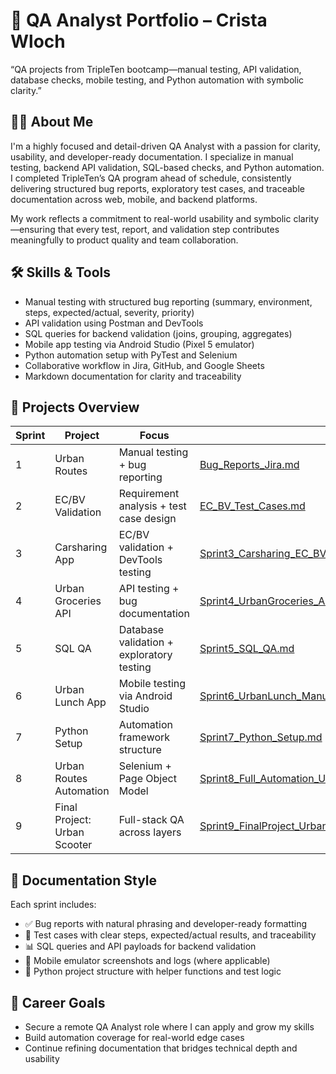 # 🧪 QA Analyst Portfolio – Crista Wloch

“QA projects from TripleTen bootcamp—manual testing, API validation, database checks, mobile testing, and Python automation with symbolic clarity.”

## 👩‍💻 About Me

I'm a highly focused and detail-driven QA Analyst with a passion for clarity, usability, and developer-ready documentation. I specialize in manual testing, backend API validation, SQL-based checks, and Python automation. I completed TripleTen’s QA program ahead of schedule, consistently delivering structured bug reports, exploratory test cases, and traceable documentation across web, mobile, and backend platforms.

My work reflects a commitment to real-world usability and symbolic clarity—ensuring that every test, report, and validation step contributes meaningfully to product quality and team collaboration.


## 🛠️ Skills & Tools

- Manual testing with structured bug reporting (summary, environment, steps, expected/actual, severity, priority)
- API validation using Postman and DevTools
- SQL queries for backend validation (joins, grouping, aggregates)
- Mobile app testing via Android Studio (Pixel 5 emulator)
- Python automation setup with PyTest and Selenium
- Collaborative workflow in Jira, GitHub, and Google Sheets
- Markdown documentation for clarity and traceability

## 📁 Projects Overview

| Sprint | Project | Focus | Link |
|--------|--------|-------|------|
| 1 | Urban Routes | Manual testing + bug reporting | [Bug_Reports_Jira.md](Sprint-1_Manual-Testing/Bug_Reports_Jira.md) |
| 2 | EC/BV Validation | Requirement analysis + test case design | [EC_BV_Test_Cases.md](Sprint-2_Manual-Testing/EC_BV_Test_Cases.md) |
| 3 | Carsharing App | EC/BV validation + DevTools testing | [Sprint3_Carsharing_EC_BV_Validation.md](Sprint3_Carsharing_EC_BV_Validation.md) |
| 4 | Urban Groceries API | API testing + bug documentation | [Sprint4_UrbanGroceries_API_Validation_with_BugReports.md](Sprint4_UrbanGroceries_API_Validation_with_BugReports.md) |
| 5 | SQL QA | Database validation + exploratory testing | [Sprint5_SQL_QA.md](Sprint5_SQL_QA.md) |
| 6 | Urban Lunch App | Mobile testing via Android Studio | [Sprint6_UrbanLunch_ManualTesting_AndroidStudio.md](Sprint6_UrbanLunch_ManualTesting_AndroidStudio.md) |
| 7 | Python Setup | Automation framework structure | [Sprint7_Python_Setup.md](Sprint7_Python_Setup.md) |
| 8 | Urban Routes Automation | Selenium + Page Object Model | [Sprint8_Full_Automation_UrbanRoutes.md](Sprint8_Full_Automation_UrbanRoutes.md) |
| 9 | Final Project: Urban Scooter | Full-stack QA across layers | [Sprint9_FinalProject_UrbanScooter.md](Sprint9_FinalProject_UrbanScooter.md) |

## 🧾 Documentation Style

Each sprint includes:
- ✅ Bug reports with natural phrasing and developer-ready formatting
- 🧪 Test cases with clear steps, expected/actual results, and traceability
- 📊 SQL queries and API payloads for backend validation
- 📱 Mobile emulator screenshots and logs (where applicable)
- 🐍 Python project structure with helper functions and test logic

## 🎯 Career Goals

- Secure a remote QA Analyst role where I can apply and grow my skills
- Build automation coverage for real-world edge cases
- Continue refining documentation that bridges technical depth and usability

